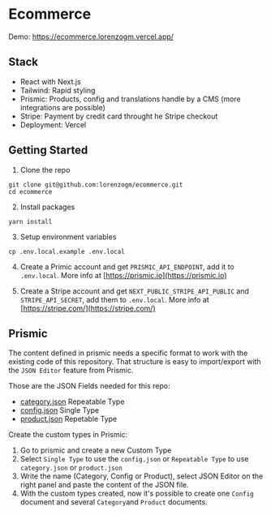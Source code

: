 # Ecommerce

Demo: https://ecommerce.lorenzogm.vercel.app/

## Stack

- React with Next.js
- Tailwind: Rapid styling
- Prismic: Products, config and translations handle by a CMS (more integrations are possible)
- Stripe: Payment by credit card throught he Stripe checkout
- Deployment: Vercel

## Getting Started

1. Clone the repo
```
git clone git@github.com:lorenzogm/ecommerce.git
cd ecommerce
```

2. Install packages
```
yarn install
```

3. Setup environment variables
```
cp .env.local.example .env.local
```

4. Create a Primic account and get `PRISMIC_API_ENDPOINT`, add it to `.env.local`. More info at [https://prismic.io](https://prismic.io)

5. Create a Stripe account and get `NEXT_PUBLIC_STRIPE_API_PUBLIC` and `STRIPE_API_SECRET`, add them to `.env.local`. More info at [https://stripe.com/](https://stripe.com/)

## Prismic

The content defined in prismic needs a specific format to work with the existing code of this repository. That structure is easy to import/export with the `JSON Editor` feature from Prismic.

Those are the JSON Fields needed for this repo:
- [category.json](https://github.com/lorenzogm/ecommerce/blob/main/src/services/prismic/customTypes/category/category.json) Repeatable Type
- [config.json](https://github.com/lorenzogm/ecommerce/blob/main/src/services/prismic/customTypes/config/config.json) Single Type
- [product.json](https://github.com/lorenzogm/ecommerce/blob/main/src/services/prismic/customTypes/product/product.json) Repetable Type

Create the custom types in Prismic:
1. Go to prismic and create a new Custom Type
2. Select `Single Type` to use the `config.json` or `Repeatable Type` to use `category.json` or `product.json`
3. Write the name (Category, Config or Product), select JSON Editor on the right panel and paste the content of the JSON file.
4. With the custom types created, now it's possible to create one `Config` document and several `Category`and `Product` documents.

